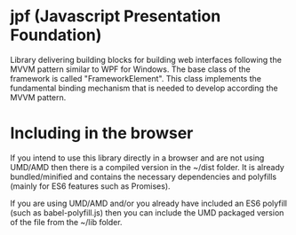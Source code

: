 # jpf (Javascript Presentation Foundation)
Library delivering building blocks for building web interfaces following the MVVM pattern similar to WPF for Windows. The base class of the framework is called "FrameworkElement".
This class implements the fundamental binding mechanism that is needed to develop according the MVVM pattern.

# Including in the browser
If you intend to use this library directly in a browser and are not using UMD/AMD then there is a compiled version in the ~/dist folder. It is already bundled/minified and contains the necessary dependencies and polyfills (mainly for ES6 features such as Promises).

If you are using UMD/AMD and/or you already have included an ES6 polyfill (such as babel-polyfill.js) then you can include the UMD packaged version of the file from the ~/lib folder.